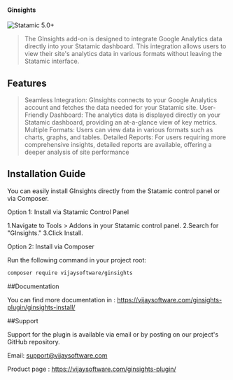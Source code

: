 #### Ginsights


![Statamic 5.0+](https://img.shields.io/badge/Statamic-5.0+-FF269E?style=for-the-badge&link=https://statamic.com)


> The GInsights add-on is designed to integrate Google Analytics data directly into your Statamic dashboard. This integration allows users to view their site's analytics data in various formats without leaving the Statamic interface. 

## Features

> Seamless Integration: GInsights connects to your Google Analytics account and fetches the data needed for your Statamic site.
> User-Friendly Dashboard: The analytics data is displayed directly on your Statamic dashboard, providing an at-a-glance view of key metrics.
> Multiple Formats: Users can view data in various formats such as charts, graphs, and tables.
> Detailed Reports: For users requiring more comprehensive insights, detailed reports are available, offering a deeper analysis of site performance


## Installation Guide
You can easily install GInsights directly from the Statamic control panel or via Composer.

Option 1: Install via Statamic Control Panel

1.Navigate to Tools > Addons in your Statamic control panel.
2.Search for "GInsights."
3.Click Install.

Option 2: Install via Composer

Run the following command in your project root:

``` bash
composer require vijaysoftware/ginsights
```
##Documentation

You can find more documentation in : https://vijaysoftware.com/ginsights-plugin/ginsights-install/

##Support

Support for the plugin is available via email or by posting on our project's GitHub repository.

Email: support@vijaysoftware.com

Product page : https://vijaysoftware.com/ginsights-plugin/



 